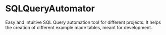 # SQLQueryAutomator
Easy and intuitive SQL Query automation tool for different projects. It helps the creation of different example made tables, meant for development.
